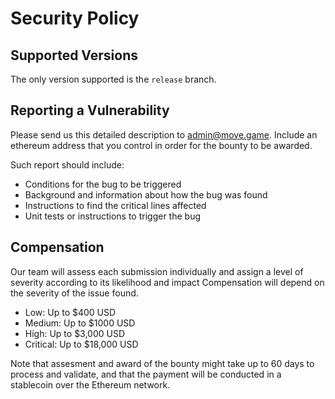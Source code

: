 # Security Policy

## Supported Versions

The only version supported is the `release` branch.

## Reporting a Vulnerability
Please send us this detailed description to [admin@move.game](mailto:admin@move.game). Include an ethereum address that you control in order for the bounty to be awarded.

Such report should include:
* Conditions for the bug to be triggered
* Background and information about how the bug was found
* Instructions to find the critical lines affected
* Unit tests or instructions to trigger the bug

## Compensation
Our team will assess each submission individually and assign a level of severity according to its likelihood and impact Compensation will depend on the severity of the issue found.

* Low: Up to $400 USD
* Medium: Up to $1000 USD
* High: Up to $3,000 USD
* Critical: Up to $18,000 USD

Note that assesment and award of the bounty might take up to 60 days to process and validate, and that the payment will be conducted in a stablecoin over the Ethereum network.
